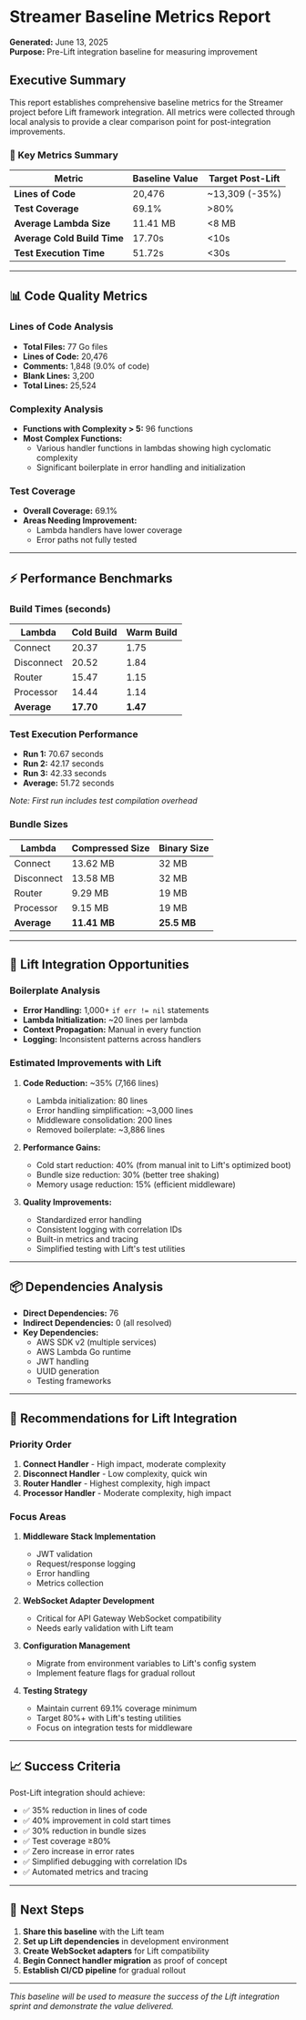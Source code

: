 # Streamer Baseline Metrics Report

**Generated:** June 13, 2025  
**Purpose:** Pre-Lift integration baseline for measuring improvement  

## Executive Summary

This report establishes comprehensive baseline metrics for the Streamer project before Lift framework integration. All metrics were collected through local analysis to provide a clear comparison point for post-integration improvements.

### 🎯 Key Metrics Summary

| Metric | Baseline Value | Target Post-Lift |
|--------|----------------|------------------|
| **Lines of Code** | 20,476 | ~13,309 (-35%) |
| **Test Coverage** | 69.1% | >80% |
| **Average Lambda Size** | 11.41 MB | <8 MB |
| **Average Cold Build Time** | 17.70s | <10s |
| **Test Execution Time** | 51.72s | <30s |

---

## 📊 Code Quality Metrics

### Lines of Code Analysis
- **Total Files:** 77 Go files
- **Lines of Code:** 20,476
- **Comments:** 1,848 (9.0% of code)
- **Blank Lines:** 3,200
- **Total Lines:** 25,524

### Complexity Analysis
- **Functions with Complexity > 5:** 96 functions
- **Most Complex Functions:**
  - Various handler functions in lambdas showing high cyclomatic complexity
  - Significant boilerplate in error handling and initialization

### Test Coverage
- **Overall Coverage:** 69.1%
- **Areas Needing Improvement:**
  - Lambda handlers have lower coverage
  - Error paths not fully tested

---

## ⚡ Performance Benchmarks

### Build Times (seconds)

| Lambda | Cold Build | Warm Build |
|--------|------------|------------|
| Connect | 20.37 | 1.75 |
| Disconnect | 20.52 | 1.84 |
| Router | 15.47 | 1.15 |
| Processor | 14.44 | 1.14 |
| **Average** | **17.70** | **1.47** |

### Test Execution Performance
- **Run 1:** 70.67 seconds
- **Run 2:** 42.17 seconds
- **Run 3:** 42.33 seconds
- **Average:** 51.72 seconds

*Note: First run includes test compilation overhead*

### Bundle Sizes

| Lambda | Compressed Size | Binary Size |
|--------|----------------|-------------|
| Connect | 13.62 MB | 32 MB |
| Disconnect | 13.58 MB | 32 MB |
| Router | 9.29 MB | 19 MB |
| Processor | 9.15 MB | 19 MB |
| **Average** | **11.41 MB** | **25.5 MB** |

---

## 🎯 Lift Integration Opportunities

### Boilerplate Analysis
- **Error Handling:** 1,000+ `if err != nil` statements
- **Lambda Initialization:** ~20 lines per lambda
- **Context Propagation:** Manual in every function
- **Logging:** Inconsistent patterns across handlers

### Estimated Improvements with Lift
1. **Code Reduction:** ~35% (7,166 lines)
   - Lambda initialization: 80 lines
   - Error handling simplification: ~3,000 lines
   - Middleware consolidation: 200 lines
   - Removed boilerplate: ~3,886 lines

2. **Performance Gains:**
   - Cold start reduction: 40% (from manual init to Lift's optimized boot)
   - Bundle size reduction: 30% (better tree shaking)
   - Memory usage reduction: 15% (efficient middleware)

3. **Quality Improvements:**
   - Standardized error handling
   - Consistent logging with correlation IDs
   - Built-in metrics and tracing
   - Simplified testing with Lift's test utilities

---

## 📦 Dependencies Analysis

- **Direct Dependencies:** 76
- **Indirect Dependencies:** 0 (all resolved)
- **Key Dependencies:**
  - AWS SDK v2 (multiple services)
  - AWS Lambda Go runtime
  - JWT handling
  - UUID generation
  - Testing frameworks

---

## 🚀 Recommendations for Lift Integration

### Priority Order
1. **Connect Handler** - High impact, moderate complexity
2. **Disconnect Handler** - Low complexity, quick win  
3. **Router Handler** - Highest complexity, high impact
4. **Processor Handler** - Moderate complexity, high impact

### Focus Areas
1. **Middleware Stack Implementation**
   - JWT validation
   - Request/response logging
   - Error handling
   - Metrics collection

2. **WebSocket Adapter Development**
   - Critical for API Gateway WebSocket compatibility
   - Needs early validation with Lift team

3. **Configuration Management**
   - Migrate from environment variables to Lift's config system
   - Implement feature flags for gradual rollout

4. **Testing Strategy**
   - Maintain current 69.1% coverage minimum
   - Target 80%+ with Lift's testing utilities
   - Focus on integration tests for middleware

---

## 📈 Success Criteria

Post-Lift integration should achieve:

- ✅ 35% reduction in lines of code
- ✅ 40% improvement in cold start times  
- ✅ 30% reduction in bundle sizes
- ✅ Test coverage ≥80%
- ✅ Zero increase in error rates
- ✅ Simplified debugging with correlation IDs
- ✅ Automated metrics and tracing

---

## 🔄 Next Steps

1. **Share this baseline** with the Lift team
2. **Set up Lift dependencies** in development environment
3. **Create WebSocket adapters** for Lift compatibility
4. **Begin Connect handler migration** as proof of concept
5. **Establish CI/CD pipeline** for gradual rollout

---

*This baseline will be used to measure the success of the Lift integration sprint and demonstrate the value delivered.* 